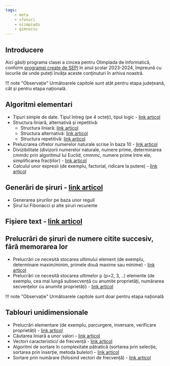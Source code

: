 ```yaml
---
tags:
    - meta
    - sfaturi
    - olimpiada
    - gimnaziu
---
```



## Introducere

Aici găsiți programa clasei a cincea pentru Olimpiada de Informatică, conform [programei create de SEPI](https://sepi.ro/assets/upload-file/oni2024/Programa%20pentru%20olimpiada%20de%20informatica_gimnaziu%20si%20liceu.pdf) în anul școlar 2023-2024, împreună cu locurile de unde puteți învăța aceste conținuturi în arhiva noastră. 

!!! note "Observație"
    Următoarele capitole sunt atât pentru etapa județeană, cât și pentru etapa națională.

## Algoritmi elementari

* Tipuri simple de date. Tipul întreg (pe 4 octeți), tipul logic - [link articol](https://edu.roalgo.ro/cppintro/data-types/?h=dat#tipuri-de-date-ce-pastreaza-numere-intregi)
* Structura liniară, alternativă și repetitivă:
    * Structura liniară: [link articol](https://edu.roalgo.ro/cppintro/basic-math/)
    * Structura alternativă: [link articol](https://edu.roalgo.ro/cppintro/conditions-if/)
    * Structura repetitivă: [link articol](https://edu.roalgo.ro/cppintro/loops/)
* Prelucrarea cifrelor numerelor naturale scrise în baza 10 - [link articol](https://edu.roalgo.ro/usor/digits-manipulation/)
* Divizibilitate (divizorii numerelor naturale, numere prime, determinarea cmmdc prin algoritmul lui Euclid, cmmmc, numere prime între ele, simplificarea fracțiilor) - [link articol](https://edu.roalgo.ro/usor/divisibility/)
* Calculul unor expresii (de exemplu, factorial, ridicare la putere) - [link articol](https://edu.roalgo.ro/cppintro/basic-math/)

## Generări de șiruri - [link articol](https://edu.roalgo.ro/usor/generarea-sirurilor/)

* Generarea șirurilor pe baza unor reguli
* Șirul lui Fibonacci și alte șiruri recurente

## Fișiere text - [link articol](https://edu.roalgo.ro/cppintro/input-output/#citirea-si-afisarea-folosind-fisiere)

## Prelucrări de șiruri de numere citite succesiv, fără memorarea lor 

* Prelucrări ce necesită stocarea ultimului element (de exemplu, determinare maxim/minim, primele două maxime sau minime) - [link articol](https://edu.roalgo.ro/cppintro/loops/)
* Prelucrări ce necesită stocarea ultimelor p (p=2, 3, ..) elemente (de exemplu, cea mai lungă subsecvență cu anumite proprietăți, numărarea secvențelor cu anumite proprietăți) - [link articol](https://edu.roalgo.ro/cppintro/loops/)

!!! note "Observație"
    Următoarele capitole sunt doar pentru etapa națională

## Tablouri unidimensionale

* Prelucrări elementare (de exemplu, parcurgere, inversare, verificare proprietăți) - [link articol](https://edu.roalgo.ro/cppintro/arrays/)
* Căutarea liniară a unor valori - [link articol](https://edu.roalgo.ro/cppintro/arrays/)
* Vectori caracteristici/ de frecvență - [link articol](https://edu.roalgo.ro/usor/frequency-arrays/)
* Algoritmi de sortare în complexitate pătratică (sortarea prin selecție, sortarea prin inserție, metoda bulelor) - [link articol](https://edu.roalgo.ro/usor/sorting/#algoritmi-de-sortare-in-on2)
* Sortare prin numărare (folosind vectori de frecvență) - [link articol](https://edu.roalgo.ro/usor/frequency-arrays/)


